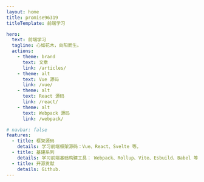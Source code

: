 ```yaml
---
layout: home
title: promise96319
titleTemplate: 前端学习

hero:
  text: 前端学习
  tagline: 心如花木，向阳而生。
  actions:
    - theme: brand
      text: 文章
      link: /articles/
    - theme: alt
      text: Vue 源码
      link: /vue/
    - theme: alt
      text: React 源码
      link: /react/
    - theme: alt
      text: Webpack 源码
      link: /webpack/

# navbar: false
features:
  - title: 框架源码
    details: 学习前端框架源码：Vue、React、Svelte 等。
  - title: 基建系列
    details: 学习前端基础构建工具： Webpack、Rollup、Vite、Esbuild、Babel 等。
  - title: 开源贡献
    details: Github.
---
```


<style>
 @media (min-width: 960px) {
  .image-src {
    max-width: 256px !important;
  }
 }
</style>
